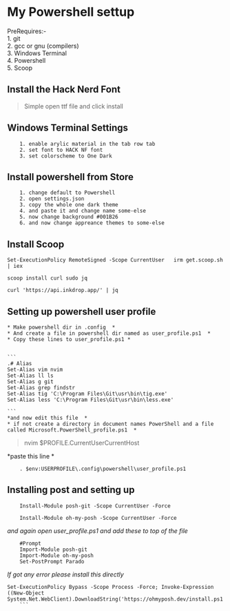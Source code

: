 # My Powershell settup

PreRequires:-   
	1. git  
	2. gcc or gnu (compilers)  
	3. Windows Terminal  
	4. Powershell  
	5. Scoop  				

## Install the Hack Nerd Font
> Simple open ttf file and click install  
## Windows Terminal Settings

```
	1. enable arylic material in the tab row tab
	2. set font to HACK NF font
	3. set colorscheme to One Dark
```
## Install powershell from Store

```
	1. change default to Powershell
	2. open settings.json 
	3. copy the whole one dark theme
	4. and paste it and change name some-else
	5. now change background #001B26
	6. and now change appreance themes to some-else

```

## Install Scoop

`
Set-ExecutionPolicy RemoteSigned -Scope CurrentUser  
irm get.scoop.sh | iex  
`

`
scoop install curl sudo jq  
`

`
curl 'https://api.inkdrop.app/' | jq  
`

## Setting up powershell user profile

	* Make powershell dir in .config  *
	* And create a file in powershell dir named as user_profile.ps1  *
	* Copy these lines to user_profile.ps1 *
	
	
	```
	.# Alias
	Set-Alias vim nvim
	Set-Alias ll ls
	Set-Alias g git
	Set-Alias grep findstr
	Set-Alias tig 'C:\Program Files\Git\usr\bin\tig.exe'
	Set-Alias less 'C:\Program Files\Git\usr\bin\less.exe'
	
	```
	*and now edit this file  *  
	* if not create a directory in document names PowerShell and a file called Microsoft.PowerShell_profile.ps1  *  
	
> nvim $PROFILE.CurrentUserCurrentHost  
   
*paste this line  *
	
```
	. $env:USERPROFILE\.config\powershell\user_profile.ps1
```

## Installing post and setting up
```
	Install-Module posh-git -Scope CurrentUser -Force
```


```
	Install-Module oh-my-posh -Scope CurrentUser -Force
```

*and again open user_profile.ps1 and add these to top of the file*
```
	#Prompt
	Import-Module posh-git
	Import-Module oh-my-posh
	Set-PostPrompt Parado
```

*If got any error please install this directly*
```
Set-ExecutionPolicy Bypass -Scope Process -Force; Invoke-Expression ((New-Object System.Net.WebClient).DownloadString('https://ohmyposh.dev/install.ps1'))
	```
